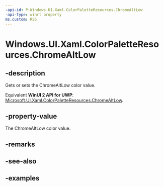 ```yaml
---
-api-id: P:Windows.UI.Xaml.ColorPaletteResources.ChromeAltLow
-api-type: winrt property
ms.custom: RS5
---
```


<!-- Property syntax.
public IReference<Color> ChromeAltLow { get;  set; }
-->

# Windows.UI.Xaml.ColorPaletteResources.ChromeAltLow

## -description

Gets or sets the ChromeAltLow color value.

Equivalent **WinUI 2 API for UWP**: [Microsoft.UI.Xaml.ColorPaletteResources.ChromeAltLow](/windows/winui/api/microsoft.ui.xaml.colorpaletteresources.chromealtlow).

## -property-value

The ChromeAltLow color value.

## -remarks

## -see-also

## -examples

